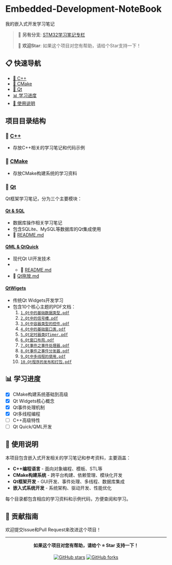 # Embedded-Development-NoteBook
我的嵌入式开发学习笔记

> 📖 **另有分支**: [STM32学习笔记专栏](https://github.com/FuZoe/Embedded-Development-NoteBook/tree/STM32)
> 
> 🌟 **欢迎Star**: 如果这个项目对您有帮助，请给个Star支持一下！

## 📋 快速导航

- [📁 C++](#-c)
- [📁 CMake](#-cmake)
- [📁 Qt](#-qt)
- [📊 学习进度](#-学习进度)
- [📖 使用说明](#-使用说明)

## 项目目录结构

### 📁 [C++](./C++/)
- 存放C++相关的学习笔记和代码示例

### 📁 [CMake](./CMake/)
- 存放CMake构建系统的学习资料

### 📁 [Qt](./Qt/)
Qt框架学习笔记，分为三个主要模块：

#### [Qt & SQL](./Qt/Qt%20&%20SQL/)
- 数据库操作相关学习笔记
- 包含SQLite、MySQL等数据库的Qt集成使用
- 📄 [README.md](./Qt/Qt%20&%20SQL/README.md)

#### [QML & QtQuick](./Qt/QML%20&%20QtQuick/)
- 现代Qt UI开发技术
- - 📄 [README.md](./Qt/QML%20&%20QtQuick/README.md)
- 📄 [Qt拖放.md](./Qt/QML%20&%20QtQuick/Qt拖放.md)

#### [QtWigets](./Qt/QtWigets/)
- 传统Qt Widgets开发学习
- 包含10个核心主题的PDF文档：
  1. [`1.Qt中的基础数据类型.pdf`](./Qt/QtWigets/1.Qt中的基础数据类型.pdf)
  2. [`2.Qt中的信号槽.pdf`](./Qt/QtWigets/2.Qt中的信号槽.pdf)
  3. [`3.Qt中容器类型的控件.pdf`](./Qt/QtWigets/3.Qt中容器类型的控件.pdf)
  4. [`4.Qt中的基础窗口类.pdf`](./Qt/QtWigets/4.Qt中的基础窗口类.pdf)
  5. [`5.Qt定时器类QTimer.pdf`](./Qt/QtWigets/5.Qt定时器类QTimer.pdf)
  6. [`6.Qt窗口布局.pdf`](./Qt/QtWigets/6.Qt窗口布局.pdf)
  7. [`7.Qt事件之事件处理器.pdf`](./Qt/QtWigets/7.Qt事件之事件处理器.pdf)
  8. [`8.Qt事件之事件分发器.pdf`](./Qt/QtWigets/8.Qt事件之事件分发器.pdf)
  9. [`9.Qt中多线程的使用.pdf`](./Qt/QtWigets/9.Qt中多线程的使用.pdf)
  10. [`10.Qt程序的发布和打包.pdf`](./Qt/QtWigets/10.Qt程序的发布和打包.pdf)

## 📊 学习进度

- [x] CMake构建系统基础到高级
- [x] Qt Widgets核心概念
- [x] Qt事件处理机制
- [x] Qt多线程编程
- [ ] C++高级特性
- [ ] Qt Quick/QML开发

## 📖 使用说明

本项目包含嵌入式开发相关的学习笔记和参考资料，主要涵盖：
- **C++编程语言** - 面向对象编程、模板、STL等
- **CMake构建系统** - 跨平台构建、依赖管理、模块化开发
- **Qt框架开发** - GUI开发、事件处理、多线程、数据库集成
- **嵌入式系统开发** - 系统架构、驱动开发、性能优化

每个目录都包含相应的学习资料和示例代码，方便查阅和学习。

## 🤝 贡献指南

欢迎提交Issue和Pull Request来改进这个项目！

---

<div align="center">

**如果这个项目对您有帮助，请给个 ⭐ Star 支持一下！**

[![GitHub stars](https://img.shields.io/github/stars/FuZoe/Embedded-Development-NoteBook?style=social)](https://github.com/FuZoe/Embedded-Development-NoteBook)
[![GitHub forks](https://img.shields.io/github/forks/FuZoe/Embedded-Development-NoteBook?style=social)](https://github.com/FuZoe/Embedded-Development-NoteBook)

</div>

